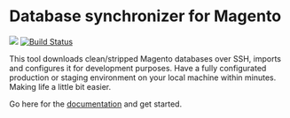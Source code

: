 # Database synchronizer for Magento
[![](https://img.shields.io/scrutinizer/quality/g/jellesiderius/mage-db-sync/develop)](https://scrutinizer-ci.com/g/jellesiderius/mage-db-sync/) [![Build Status](https://scrutinizer-ci.com/g/jellesiderius/mage-db-sync/badges/build.png?b=master)](https://scrutinizer-ci.com/g/jellesiderius/mage-db-sync/build-status/develop)

This tool downloads clean/stripped Magento databases over SSH, imports and configures it for development purposes. Have a fully configurated production or staging environment on your local machine within minutes. Making life a little bit easier.

Go here for the [documentation](https://github.com/jellesiderius/mage-db-sync/wiki) and get started.